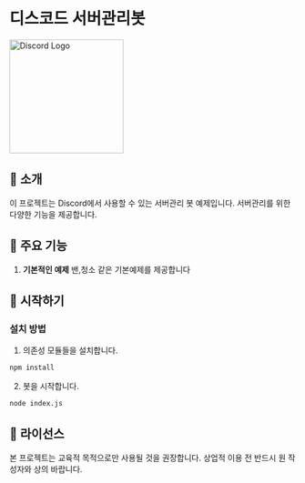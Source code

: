 # 디스코드 서버관리봇

<img src="https://discord.com/assets/f8389ca1a741a115313bede9ac02e2c0.svg" width="200" alt="Discord Logo">

## 📜 소개

이 프로젝트는 Discord에서 사용할 수 있는 서버관리 봇 예제입니다. 
서버관리를 위한 다양한 기능을 제공합니다.

## 🌟 주요 기능

1. **기본적인 예제** 밴,청소 같은 기본예제를 제공합니다

## 🚀 시작하기

### 설치 방법

1. 의존성 모듈들을 설치합니다.
```bash
npm install
```

2. 봇을 시작합니다.
```bash
node index.js
```

## 📝 라이선스

본 프로젝트는 교육적 목적으로만 사용될 것을 권장합니다. 상업적 이용 전 반드시 원 작성자와 상의 바랍니다.

